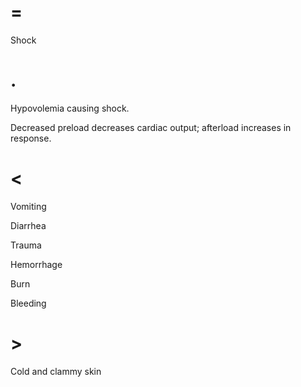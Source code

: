 # =

Shock

# .

Hypovolemia causing shock.

Decreased preload decreases cardiac output; afterload increases in response.

# <

Vomiting

Diarrhea

Trauma

Hemorrhage

Burn

Bleeding

# >

Cold and clammy skin
